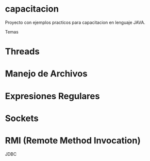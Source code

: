 capacitacion
============

Proyecto con ejemplos practicos para capacitacion en lenguaje JAVA. 

Temas

Threads
============
Manejo de Archivos
============
Expresiones Regulares
============
Sockets
============
RMI (Remote Method Invocation)
============
JDBC
